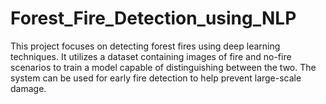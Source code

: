 # Forest_Fire_Detection_using_NLP
This project focuses on detecting forest fires using deep learning techniques. It utilizes a dataset containing images of fire and no-fire scenarios to train a model capable of distinguishing between the two. The system can be used for early fire detection to help prevent large-scale damage.
